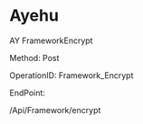 #     Ayehu


AY FrameworkEncrypt

Method: Post

OperationID: Framework_Encrypt

EndPoint:

/Api/Framework/encrypt
